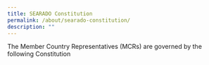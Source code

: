 ```yaml
---
title: SEARADO Constitution
permalink: /about/searado-constitution/
description: ""
---
```

The Member Country Representatives (MCRs) are governed by the following Constitution



